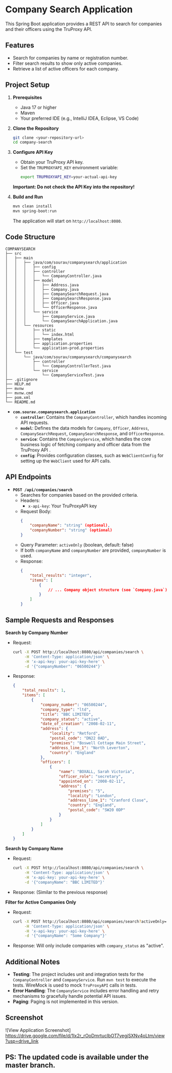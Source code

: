 # Company Search Application

This Spring Boot application provides a REST API to search for companies and their officers using the TruProxy API.
## Features

- Search for companies by name or registration number.
- Filter search results to show only active companies.
- Retrieve a list of active officers for each company.

## Project Setup

1. **Prerequisites**
   - Java 17 or higher
   - Maven 
   - Your preferred IDE (e.g., IntelliJ IDEA, Eclipse, VS Code)

2. **Clone the Repository**
   ```bash
   git clone <your-repository-url>
   cd company-search
   ```

3. **Configure API Key**
   - Obtain your TruProxy API key.
   - Set the `TRUPROXYAPI_KEY` environment variable:
     ```bash
     export TRUPROXYAPI_KEY=your-actual-api-key
     ```
   **Important: Do not check the API Key into the repository!**

4. **Build and Run**
   ```bash
   mvn clean install
   mvn spring-boot:run
   ```
   The application will start on `http://localhost:8080`.

## Code Structure

```
COMPANYSEARCH
├── src
│   ├── main
│   │   ├── java/com/sourav/companysearch/application
│   │   │   ├── config
│   │   │   ├── controller
│   │   │   │   └── CompanyController.java
│   │   │   ├── model
│   │   │   │   ├── Address.java
│   │   │   │   ├── Company.java
│   │   │   │   ├── CompanySearchRequest.java
│   │   │   │   ├── CompanySearchResponse.java
│   │   │   │   ├── Officer.java
│   │   │   │   └── OfficerResponse.java
│   │   │   └── service
│   │   │       ├── CompanyService.java
│   │   │       └── CompanySearchApplication.java
│   │   └── resources
│   │       ├── static
│   │       │   └── index.html
│   │       ├── templates
│   │       ├── application.properties
│   │       └── application-prod.properties
│   └── test
│       └── java/com/sourav/companysearch/companysearch
│           ├── controller
│           │   └── CompanyControllerTest.java
│           └── service
│               └── CompanyServiceTest.java
├── .gitignore
├── HELP.md
├── mvnw
├── mvnw.cmd
├── pom.xml
└── README.md
```

- **`com.sourav.companysearch.application`**
  - **`controller`**: Contains the `CompanyController`, which handles incoming API requests.
  - **`model`**: Defines the data models for `Company`, `Officer`, `Address`, `CompanySearchRequest`, `CompanySearchResponse`, and `OfficerResponse`.
  - **`service`**: Contains the `CompanyService`, which handles the core business logic of fetching company and officer data from the TruProxy API .
  - **`config`**: Provides configuration classes, such as `WebClientConfig` for setting up the `WebClient` used for API calls.

## API Endpoints

- **`POST /api/companies/search`**
  - Searches for companies based on the provided criteria.
  - Headers:
    - `x-api-key`: Your TruProxyAPI key
  - Request Body:
    ```json
    {
        "companyName": "string" (optional),
        "companyNumber": "string" (optional)
    }
    ```
  - Query Parameter: `activeOnly` (boolean, default: false)
  - If both `companyName` and `companyNumber` are provided, `companyNumber` is used.
  - Response:
    ```json
    {
        "total_results": "integer",
        "items": [
            { 
                // ... Company object structure (see `Company.java`)
            }
        ]
    }
    ```

## Sample Requests and Responses

**Search by Company Number**

- Request:
  ```bash
  curl -X POST http://localhost:8080/api/companies/search \
       -H 'Content-Type: application/json' \
       -H 'x-api-key: your-api-key-here' \
       -d '{"companyNumber": "06500244"}'
  ```

- Response:
  ```json
  {
      "total_results": 1,
      "items": [
          {
              "company_number": "06500244",
              "company_type": "ltd",
              "title": "BBC LIMITED",
              "company_status": "active",
              "date_of_creation": "2008-02-11",
              "address": { 
                  "locality": "Retford",
                  "postal_code": "DN22 0AD",
                  "premises": "Boswell Cottage Main Street",
                  "address_line_1": "North Leverton",
                  "country": "England"
              },
              "officers": [
                  {
                      "name": "BOXALL, Sarah Victoria",
                      "officer_role": "secretary",
                      "appointed_on": "2008-02-11",
                      "address": { 
                          "premises": "5",
                          "locality": "London",
                          "address_line_1": "Cranford Close",
                          "country": "England",
                          "postal_code": "SW20 0DP"
                      }
                  }
              ]
          }
      ]
  }
  ```

**Search by Company Name**

- Request:
  ```bash
  curl -X POST http://localhost:8080/api/companies/search \
       -H 'Content-Type: application/json' \
       -H 'x-api-key: your-api-key-here' \
       -d '{"companyName": "BBC LIMITED"}'
  ```

- Response: (Similar to the previous response)

**Filter for Active Companies Only**

- Request:
  ```bash
  curl -X POST http://localhost:8080/api/companies/search?activeOnly=true \
       -H 'Content-Type: application/json' \
       -H 'x-api-key: your-api-key-here' \
       -d '{"companyName": "Some Company"}' 
  ```

- Response: Will only include companies with `company_status` as "active".

## Additional Notes

- **Testing**: The project includes unit and integration tests for the `CompanyController` and `CompanyService`. Run `mvn test` to execute the tests. WireMock is used to mock `TruProxyAPI` calls in tests.
- **Error Handling**: The `CompanyService` includes error handling and retry mechanisms to gracefully handle potential API issues.
- **Paging**: Paging is not implemented in this version.


## Screenshot

![View Application Screenshot] https://drive.google.com/file/d/1lx2r_rOoDmrtucIbOT7yegjSXNv4oLtm/view?usp=drive_link

## PS: The updated code is available under the master branch.


